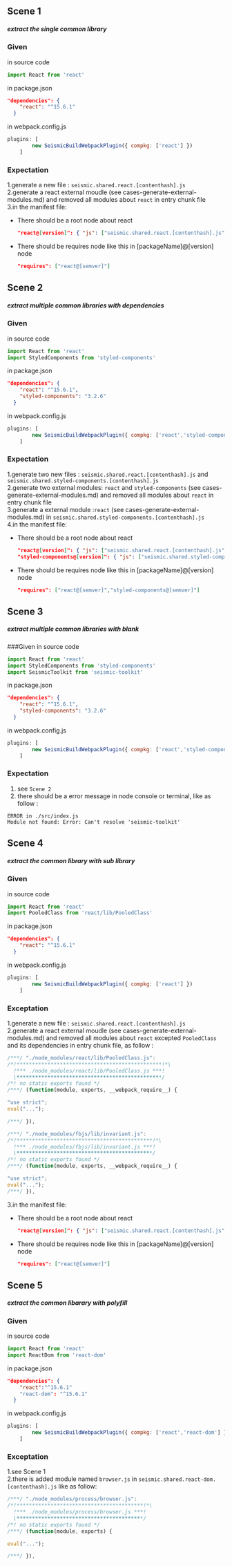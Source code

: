 ## Scene 1
##### extract the single common library
### Given
in source code  
```js
import React from 'react'
```
in package.json
```json
"dependencies": {
    "react": "^15.6.1"
  }
```
in webpack.config.js
```js
plugins: [
        new SeismicBuildWebpackPlugin({ compkg: ['react'] })
    ]
```
### Expectation
1.generate a new file : `seismic.shared.react.[contenthash].js`    
2.generate a react external moudle (see cases-generate-external-modules.md) and removed all modules about `react` in entry chunk file  
3.in the manifest file:
- There should be a root node about react
    ```json
    "react@[version]": { "js": ["seismic.shared.react.[contenthash].js"] }
    ```  
- There should be requires node like this in [packageName]@[version] node
    ```json
    "requires": ["react@[semver]"]
    ```

## Scene 2
##### extract multiple common libraries with dependencies
### Given
in source code  
```js
import React from 'react'
import StyledComponents from 'styled-components'
```
in package.json
```json
"dependencies": {
    "react": "^15.6.1",
    "styled-components": "3.2.6"
  }
```
in webpack.config.js
```js
plugins: [
        new SeismicBuildWebpackPlugin({ compkg: ['react','styled-components'] })
    ]
```
### Expectation
1.generate two new files : `seismic.shared.react.[contenthash].js` and `seismic.shared.styled-components.[contenthash].js`  
2.generate two external modules: `react` and `styled-components` (see cases-generate-external-modules.md) and removed all modules about `react` in entry chunk file  
3.generate a external module :`react` (see cases-generate-external-modules.md) in `seismic.shared.styled-components.[contenthash].js`  
4.in the manifest file:
- There should be a root node about react
    ```json
    "react@[version]": { "js": ["seismic.shared.react.[contenthash].js"] },
    "styled-components@[version]": { "js": ["seismic.shared.styled-components.[contenthash].js"] }
    ```  
- There should be requires node like this in [packageName]@[version] node
    ```json
    "requires": ["react@[semver]","styled-components@[semver]"]
    ```
## Scene 3
##### extract multiple common libraries with blank
###Given
in source code  
```js
import React from 'react'
import StyledComponents from 'styled-components'
import SeismicToolkit from 'seismic-toolkit'
```
in package.json
```json
"dependencies": {
    "react": "^15.6.1",
    "styled-components": "3.2.6"
  }
```
in webpack.config.js
```js
plugins: [
        new SeismicBuildWebpackPlugin({ compkg: ['react','styled-components','seismic-toolkit'] })
    ]
```
### Expectation
1. see `Scene 2`
2. there should be a error message in node console or terminal, like as follow :  
```
ERROR in ./src/index.js
Module not found: Error: Can't resolve 'seismic-toolkit' 
```

## Scene 4
##### extract the common library with sub library
### Given
in source code  
```js
import React from 'react'
import PooledClass from 'react/lib/PooledClass' 
```
in package.json
```json
"dependencies": {
    "react": "^15.6.1"
  }
```
in webpack.config.js
```js
plugins: [
        new SeismicBuildWebpackPlugin({ compkg: ['react'] })
    ]
```
### Exceptation
1.generate a new file : `seismic.shared.react.[contenthash].js`    
2.generate a react external moudle (see cases-generate-external-modules.md) and removed all modules about `react` excepted `PooledClass` and its dependencies in entry chunk file, as follow :
```js
/***/ "./node_modules/react/lib/PooledClass.js":
/*!***********************************************!*\
  !*** ./node_modules/react/lib/PooledClass.js ***!
  \***********************************************/
/*! no static exports found */
/***/ (function(module, exports, __webpack_require__) {

"use strict";
eval("...");

/***/ }),

/***/ "./node_modules/fbjs/lib/invariant.js":
/*!********************************************!*\
  !*** ./node_modules/fbjs/lib/invariant.js ***!
  \********************************************/
/*! no static exports found */
/***/ (function(module, exports, __webpack_require__) {

"use strict";
eval("...");
/***/ }),
```
3.in the manifest file:
- There should be a root node about react
    ```json
    "react@[version]": { "js": ["seismic.shared.react.[contenthash].js"] }
    ```  
- There should be requires node like this in [packageName]@[version] node
    ```json
    "requires": ["react@[semver]"]
    ```
## Scene 5
##### extract the common libarary with polyfill
### Given
in source code  
```js
import React from 'react'
import ReactDom from 'react-dom'
```
in package.json
```json
"dependencies": {
    "react":"^15.6.1"
    "react-dom": "^15.6.1"
  }
```
in webpack.config.js
```js
plugins: [
        new SeismicBuildWebpackPlugin({ compkg: ['react','react-dom'] })
    ]
```
### Exceptation
1.see Scene 1   
2.there is added module named `browser.js` in `seismic.shared.react-dom.[contenthash].js`
like as follow:  
```js
/***/ "./node_modules/process/browser.js":
/*!*****************************************!*\
  !*** ./node_modules/process/browser.js ***!
  \*****************************************/
/*! no static exports found */
/***/ (function(module, exports) {

eval("...");

/***/ }),
```
   
